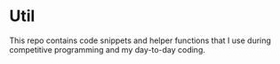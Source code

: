 # Util
This repo contains code snippets and helper functions that I use during competitive programming and my day-to-day coding.
